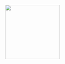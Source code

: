 <div align="center" style="display: inline_block">
  <img height="180em" src="https://github-readme-stats-sigma-five.vercel.app/api?username=ggonc&show_icons=true&theme=gotham&include_all_commits=true&count_private=true"/>
</div>
